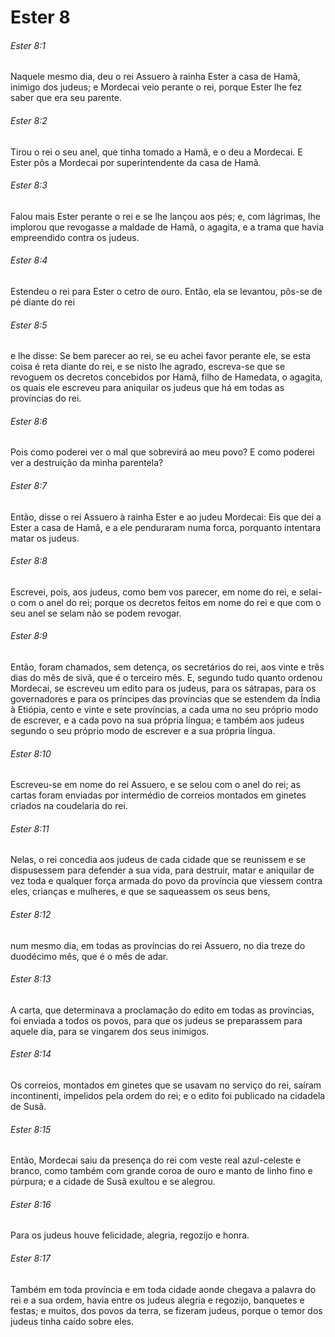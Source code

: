 # Ester 8

###### Ester 8:1

Naquele mesmo dia, deu o rei Assuero à rainha Ester a casa de Hamã, inimigo dos judeus; e Mordecai veio perante o rei, porque Ester lhe fez saber que era seu parente.

###### Ester 8:2

Tirou o rei o seu anel, que tinha tomado a Hamã, e o deu a Mordecai. E Ester pôs a Mordecai por superintendente da casa de Hamã.

###### Ester 8:3

Falou mais Ester perante o rei e se lhe lançou aos pés; e, com lágrimas, lhe implorou que revogasse a maldade de Hamã, o agagita, e a trama que havia empreendido contra os judeus.

###### Ester 8:4

Estendeu o rei para Ester o cetro de ouro. Então, ela se levantou, pôs-se de pé diante do rei

###### Ester 8:5

e lhe disse: Se bem parecer ao rei, se eu achei favor perante ele, se esta coisa é reta diante do rei, e se nisto lhe agrado, escreva-se que se revoguem os decretos concebidos por Hamã, filho de Hamedata, o agagita, os quais ele escreveu para aniquilar os judeus que há em todas as províncias do rei.

###### Ester 8:6

Pois como poderei ver o mal que sobrevirá ao meu povo? E como poderei ver a destruição da minha parentela?

###### Ester 8:7

Então, disse o rei Assuero à rainha Ester e ao judeu Mordecai: Eis que dei a Ester a casa de Hamã, e a ele penduraram numa forca, porquanto intentara matar os judeus.

###### Ester 8:8

Escrevei, pois, aos judeus, como bem vos parecer, em nome do rei, e selai-o com o anel do rei; porque os decretos feitos em nome do rei e que com o seu anel se selam não se podem revogar.

###### Ester 8:9

Então, foram chamados, sem detença, os secretários do rei, aos vinte e três dias do mês de sivã, que é o terceiro mês. E, segundo tudo quanto ordenou Mordecai, se escreveu um edito para os judeus, para os sátrapas, para os governadores e para os príncipes das províncias que se estendem da Índia à Etiópia, cento e vinte e sete províncias, a cada uma no seu próprio modo de escrever, e a cada povo na sua própria língua; e também aos judeus segundo o seu próprio modo de escrever e a sua própria língua.

###### Ester 8:10

Escreveu-se em nome do rei Assuero, e se selou com o anel do rei; as cartas foram enviadas por intermédio de correios montados em ginetes criados na coudelaria do rei.

###### Ester 8:11

Nelas, o rei concedia aos judeus de cada cidade que se reunissem e se dispusessem para defender a sua vida, para destruir, matar e aniquilar de vez toda e qualquer força armada do povo da província que viessem contra eles, crianças e mulheres, e que se saqueassem os seus bens,

###### Ester 8:12

num mesmo dia, em todas as províncias do rei Assuero, no dia treze do duodécimo mês, que é o mês de adar.

###### Ester 8:13

A carta, que determinava a proclamação do edito em todas as províncias, foi enviada a todos os povos, para que os judeus se preparassem para aquele dia, para se vingarem dos seus inimigos.

###### Ester 8:14

Os correios, montados em ginetes que se usavam no serviço do rei, saíram incontinenti, impelidos pela ordem do rei; e o edito foi publicado na cidadela de Susã.

###### Ester 8:15

Então, Mordecai saiu da presença do rei com veste real azul-celeste e branco, como também com grande coroa de ouro e manto de linho fino e púrpura; e a cidade de Susã exultou e se alegrou.

###### Ester 8:16

Para os judeus houve felicidade, alegria, regozijo e honra.

###### Ester 8:17

Também em toda província e em toda cidade aonde chegava a palavra do rei e a sua ordem, havia entre os judeus alegria e regozijo, banquetes e festas; e muitos, dos povos da terra, se fizeram judeus, porque o temor dos judeus tinha caído sobre eles.


